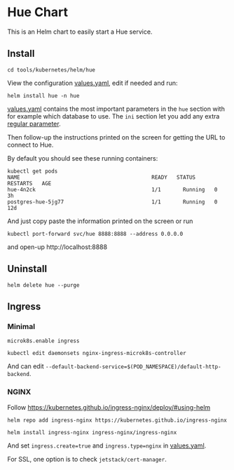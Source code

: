 # Hue Chart

This is an Helm chart to easily start a Hue service.


## Install

    cd tools/kubernetes/helm/hue

View the configuration [values.yaml](values.yaml), edit if needed and run:

    helm install hue -n hue

[values.yaml](values.yaml) contains the most important parameters in the `hue` section with for example which database to use. The `ini`
section let you add any extra [regular parameter](https://docs.gethue.com//administrator/configuration/server/).


Then follow-up the instructions printed on the screen for getting the URL to connect to Hue.

By default you should see these running containers:

    kubectl get pods
    NAME                                          READY   STATUS    RESTARTS   AGE
    hue-4n2ck                                     1/1       Running   0          3h
    postgres-hue-5jg77                            1/1       Running   0          12d

And just copy paste the information printed on the screen or run

    kubectl port-forward svc/hue 8888:8888 --address 0.0.0.0

and open-up http://localhost:8888

## Uninstall

    helm delete hue --purge

## Ingress

### Minimal

    microk8s.enable ingress

    kubectl edit daemonsets nginx-ingress-microk8s-controller

And can edit `--default-backend-service=$(POD_NAMESPACE)/default-http-backend`.

### NGINX

Follow https://kubernetes.github.io/ingress-nginx/deploy/#using-helm

    helm repo add ingress-nginx https://kubernetes.github.io/ingress-nginx

    helm install ingress-nginx ingress-nginx/ingress-nginx

And set `ingress.create=true` and `ingress.type=nginx` in [values.yaml](values.yaml).

For SSL, one option is to check `jetstack/cert-manager`.

